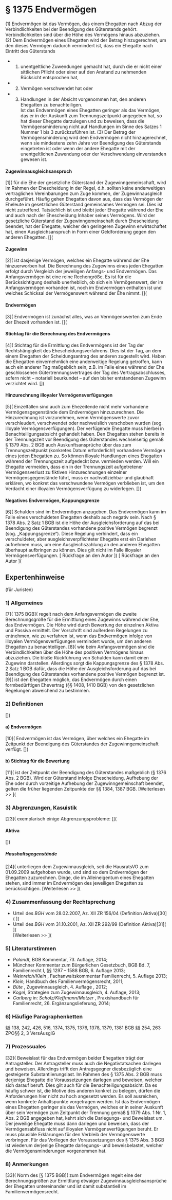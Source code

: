 # § 1375 Endvermögen
(1) Endvermögen ist das Vermögen, das einem Ehegatten nach Abzug der Verbindlichkeiten bei der Beendigung des Güterstands gehört. Verbindlichkeiten sind über die Höhe des Vermögens hinaus abzuziehen.
(2) Dem Endvermögen eines Ehegatten wird der Betrag hinzugerechnet, um den dieses Vermögen dadurch vermindert ist, dass ein Ehegatte nach Eintritt des Güterstands
* 1. unentgeltliche Zuwendungen gemacht hat, durch die er nicht einer sittlichen Pflicht oder einer auf den Anstand zu nehmenden Rücksicht entsprochen hat,
* 2. Vermögen verschwendet hat oder
* 3. Handlungen in der Absicht vorgenommen hat, den anderen Ehegatten zu benachteiligen.  
Ist das Endvermögen eines Ehegatten geringer als das Vermögen, das er in der Auskunft zum Trennungszeitpunkt angegeben hat, so hat dieser Ehegatte darzulegen und zu beweisen, dass die Vermögensminderung nicht auf Handlungen im Sinne des Satzes 1 Nummer 1 bis 3 zurückzuführen ist.
(3) Der Betrag der Vermögensminderung wird dem Endvermögen nicht hinzugerechnet, wenn sie mindestens zehn Jahre vor Beendigung des Güterstands eingetreten ist oder wenn der andere Ehegatte mit der unentgeltlichen Zuwendung oder der Verschwendung einverstanden gewesen ist.
#### Zugewinnausgleichsanspruch
[1]( für die Ehe der gesetzliche Güterstand der Zugewinngemeinschaft, wird im Rahmen der Ehescheidung in der Regel, d.h. sollten keine anderweitigen vertraglichen Vereinbarungen zum Zuge kommen, der Zugewinnausgleich durchgeführt. Häufig gehen Ehegatten davon aus, dass das Vermögen der Eheleute im gesetzlichen Güterstand gemeinsames Vermögen sei. Dies ist nicht zutreffend. Tatsächlich ist und bleibt jeder Ehegatte während der Ehe und auch nach der Ehescheidung Inhaber seines Vermögens. Wird der gesetzliche Güterstand der Zugewinngemeinschaft durch Ehescheidung beendet, hat der Ehegatte, welcher den geringeren Zugewinn erwirtschaftet hat, einen Ausgleichsanspruch in Form einer Geldforderung gegen den anderen Ehegatten.
[](
#### Zugewinn
[2]( ist dasjenige Vermögen, welches ein Ehegatte während der Ehe hinzuerworben hat. Die Berechnung des Zugewinns eines jeden Ehegatten erfolgt durch Vergleich der jeweiligen Anfangs- und Endvermögen. Das Anfangsvermögen ist eine reine Rechengröße. Es ist für die Berücksichtigung deshalb unerheblich, ob sich ein Vermögenswert, der im Anfangsvermögen vorhanden ist, noch im Endvermögen enthalten ist und welches Schicksal der Vermögenswert während der Ehe nimmt.
[](
#### Endvermögen
[3]( Endvermögen ist zunächst alles, was an Vermögenswerten zum Ende der Ehezeit vorhanden ist.
[](
#### Stichtag für die Berechnung des Endvermögens
[4]( Stichtag für die Ermittlung des Endvermögens ist der Tag der Rechtshängigkeit des Ehescheidungsverfahrens. Dies ist der Tag, an dem einem Ehegatten der Scheidungsantrag des anderen zugestellt wird. Haben die Ehegatten einvernehmlich eine anderweitige Regelung getroffen, kann auch ein anderer Tag maßgeblich sein, z.B. im Falle eines während der Ehe geschlossenen Gütertrennungsvertrages der Tag des Vertragsabschlusses, sofern nicht – notariell beurkundet – auf den bisher entstandenen Zugewinn verzichtet wird.
[](
#### Hinzurechnung illoyaler Vermögensverfügungen
[5]( Einzelfällen sind auch zum Ehezeitende nicht mehr vorhandene Vermögensgegenstände dem Endvermögen hinzuzurechnen. Die Hinzurechnung ist vorzunehmen, wenn Vermögenswerte zuvor verschleudert, verschwendet oder nachweislich verschoben wurden (sog. illoyale Vermögensverfügungen). Der verfügende Ehegatte muss hierbei in Benachteiligungsabsicht gehandelt haben. Den Ehegatten stehen bereits in der Trennungszeit vor Beendigung des Güterstandes wechselseitig gemäß § 1379 Abs. 2 BGB auch Auskunftsansprüche über das zum Trennungszeitpunkt (konkretes Datum erforderlich!) vorhandene Vermögen eines jeden Ehegatten zu. So können illoyale Handlungen eines Ehegatten während der Trennungszeit aufgedeckt bzw. vermieden werden. Will ein Ehegatte vermeiden, dass ein in der Trennungszeit aufgetretener Vermögensverlust zu fiktiven Hinzurechnungen einzelner Vermögensgegenstände führt, muss er nachvollziehbar und glaubhaft erklären, wo konkret das verschwundene Vermögen verblieben ist, um den Verdacht einer illoyalen Vermögensverfügung zu widerlegen.
[](
#### Negatives Endvermögen, Kappungsgrenze
[6]( Schulden sind im Endvermögen anzugeben. Das Endvermögen kann im Falle eines verschuldeten Ehegatten deshalb auch negativ sein. Nach § 1378 Abs. 2 Satz 1 BGB ist die Höhe der Ausgleichsforderung auf das bei Beendigung des Güterstandes vorhandene positive Vermögen begrenzt (sog. „Kappungsgrenze“). Diese Regelung verhindert, dass ein verschuldeter, aber ausgleichsverpflichteter Ehegatte erst ein Darlehen aufnehmen muss, um eine Ausgleichszahlung an den anderen Ehegatten überhaupt aufbringen zu können. Dies gilt nicht im Falle illoyaler Vermögensverfügungen.
[ Rückfrage an den Autor ]( [ Rückfrage an den Autor ](
## Expertenhinweise
(für Juristen)
### 1) Allgemeines
[7]( 1375 BGB]( regelt nach dem Anfangsvermögen die zweite Berechnungsgröße für die Ermittlung eines Zugewinns während der Ehe, das Endvermögen. Die Höhe wird durch Bewertung der einzelnen Aktiva und Passiva ermittelt. Der Vorschrift sind außerdem Regelungen zu entnehmen, wie zu verfahren ist, wenn das Endvermögen infolge von illoyalen Vermögensverfügungen vermindert wurde, um den anderen Ehegatten zu benachteiligen.
[8]( wie beim Anfangsvermögen sind die Verbindlichkeiten über die Höhe des positiven Vermögens hinaus abzuziehen. Die bloße Rückführung von Schulden kann damit einen Zugewinn darstellen. Allerdings sorgt die Kappungsgrenze des § 1378 Abs. 2 Satz 1 BGB dafür, dass die Höhe der Ausgleichsforderung auf das bei Beendigung des Güterstandes vorhandene positive Vermögen begrenzt ist.
[9]( ist den Ehegatten möglich, das Endvermögen durch einen formbedürftigen Ehevertrag (§§ 1408, 1410 BGB) von den gesetzlichen Regelungen abweichend zu bestimmen.
### 2) Definitionen
[](
#### a) Endvermögen
[10]( Endvermögen ist das Vermögen, über welches ein Ehegatte im Zeitpunkt der Beendigung des Güterstandes der Zugewinngemeinschaft verfügt.
[](
#### b) Stichtag für die Bewertung
[11]( ist der Zeitpunkt der Beendigung des Güterstandes maßgeblich (§ 1376 Abs. 2 BGB). Wird der Güterstand infolge Ehescheidung, Aufhebung der Ehe oder durch vorzeitige Aufhebung der Zugewinngemeinschaft beendet, gelten die früher liegenden Zeitpunkte der §§ 1384, 1387 BGB.
[Weiterlesen >> ](
### 3) Abgrenzungen, Kasuistik
[23]( exemplarisch einige Abgrenzungsprobleme:
[](
#### Aktiva
[](
##### Haushaltsgegenstände
[24]( unterliegen dem Zugewinnausgleich, seit die HausratsVO zum 01.09.2009 aufgehoben wurde, und sind so dem Endvermögen der Ehegatten zuzurechnen. Dinge, die im Alleineigentum eines Ehegatten stehen, sind immer im Endvermögen des jeweiligen Ehegatten zu berücksichtigen.
[Weiterlesen >> ](
### 4) Zusammenfassung der Rechtsprechung
* Urteil des _BGH_ vom 28.02.2007, Az. XII ZR 156/04 (Definition Aktiva)[30]( ](
* Urteil des _BGH_ vom 31.10.2001, Az. XII ZR 292/99 (Definition Aktiva)[31]( ](  
[Weiterlesen >> ](
### 5) Literaturstimmen
* _Palandt,_ BGB Kommentar, 73. Auflage, 2014;
* Münchner Kommentar zum Bürgerlichen Gesetzbuch, BGB Bd. 7, Familienrecht I, §§ 1297 – 1588 BGB, 6. Auflage 2013;
* _Weinreich/Klein_ , Fachanwaltskommentar Familienrecht, 5. Auflage 2013;
* _Klein,_ Handbuch des Familienvermögensrecht, 2011;
* _Büte_ , Zugewinnausgleich, 4. Auflage , 2012;
* _Kogel,_ Strategien zum Zugewinnausgleich, 4. Auflage, 2013;
* _Carlberg_ in: _Scholz/Kleffmann/Motzer_ , Praxishandbuch für Familienrecht, 26. Ergänzungslieferung, 2014;
### 6) Häufige Paragraphenketten
§§ 138, 242, 426, 516, 1374, 1375, 1376, 1378, 1379, 1381 BGB §§ 254, 263 ZPO§§ 2, 3 VersAusglG
### 7) Prozessuales
[32]( Beweislast für das Endvermögen beider Ehegatten trägt der Antragsteller. Der Antragsteller muss auch die Negativtatsachen darlegen und beweisen. Allerdings trifft den Antragsgegner diesbezüglich eine gesteigerte Substantiierungslast. Im Rahmen des § 1375 Abs. 2 BGB muss derjenige Ehegatte die Voraussetzungen darlegen und beweisen, welcher sich darauf beruft. Dies gilt auch für die Benachteiligungsabsicht. Da es häufig schwer ist, die Motive des anderen konkret zu belegen, dürfen die Anforderungen hier nicht zu hoch angesetzt werden. Es soll ausreichen, wenn konkrete Anhaltspunkte vorgetragen werden. Ist das Endvermögen eines Ehegatten geringer als das Vermögen, welches er in seiner Auskunft über sein Vermögen zum Zeitpunkt der Trennung gemäß § 1379 Abs. 1 Nr. 1, Abs. 2 BGB angegeben hat, kehrt sich die Darlegungs- und Beweislast um. Der jeweilige Ehegatte muss dann darlegen und beweisen, dass der Vermögensabfluss nicht auf illoyalen Vermögensverfügungen beruht. Er muss plausible Erklärungen für den Verbleib der Vermögenswerte vorbringen. Für das Vorliegen der Voraussetzungen des § 1375 Abs. 3 BGB ist wiederum derjenige Ehegatte darlegungs- und beweisbelastet, welcher die Vermögensminderungen vorgenommen hat.
### 8) Anmerkungen
[33]( Norm des [§ 1375 BGB]( zum Endvermögen regelt eine der Berechnungsgrößen zur Ermittlung etwaiger Zugewinnausgleichsansprüche der Ehegatten untereinander und ist damit substantiell im Familienvermögensrecht.